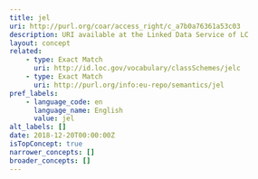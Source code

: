 ```yaml
---
title: jel
uri: http://purl.org/coar/access_right/c_a7b0a76361a53c03
description: URI available at the Linked Data Service of LC
layout: concept
related:
    - type: Exact Match
      uri: http://id.loc.gov/vocabulary/classSchemes/jelc
    - type: Exact Match
      uri: http://purl.org/info:eu-repo/semantics/jel
pref_labels:
    - language_code: en
      language_name: English
      value: jel
alt_labels: []
date: 2018-12-20T00:00:00Z
isTopConcept: true
narrower_concepts: []
broader_concepts: []
---
```



